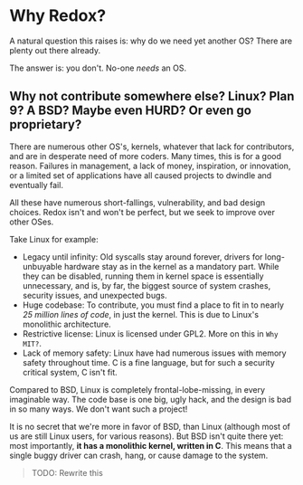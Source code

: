 Why Redox?
==========

A natural question this raises is: why do we need yet another OS? There are plenty out there already.

The answer is: you don't. No-one _needs_ an OS.

Why not contribute somewhere else? Linux? Plan 9? A BSD? Maybe even HURD? Or even go proprietary?
-------------------------------------------------------------------------------------------------

There are numerous other OS's, kernels, whatever that lack for contributors, and are in desperate need of more coders. Many times, this is for a good reason. Failures in management, a lack of money, inspiration, or innovation, or a limited set of applications have all caused projects to dwindle and eventually fail.

All these have numerous short-fallings, vulnerability, and bad design choices. Redox isn't and won't be perfect, but we seek to improve over other OSes.

Take Linux for example:

- Legacy until infinity: Old syscalls stay around forever, drivers for long-unbuyable hardware stay as in the kernel as a mandatory part. While they can be disabled, running them in kernel space is essentially unnecessary, and is, by far, the biggest source of system crashes, security issues, and unexpected bugs.
- Huge codebase: To contribute, you must find a place to fit in to nearly _25 million lines of code_, in just the kernel. This is due to Linux's monolithic architecture.
- Restrictive license: Linux is licensed under GPL2. More on this in `Why MIT?`.
- Lack of memory safety: Linux have had numerous issues with memory safety throughout time. C is a fine language, but for such a security critical system, C isn't fit.

Compared to BSD, Linux is completely frontal-lobe-missing, in every imaginable way. The code base is one big, ugly hack, and the design is bad in so many ways. We don't want such a project!

It is no secret that we're more in favor of BSD, than Linux (although most of us are still Linux users, for various reasons). But BSD isn't quite there yet: most importantly, **it has a monolithic kernel, written in C**. This means that a single buggy driver can crash, hang, or cause damage to the system.

> TODO: Rewrite this 
